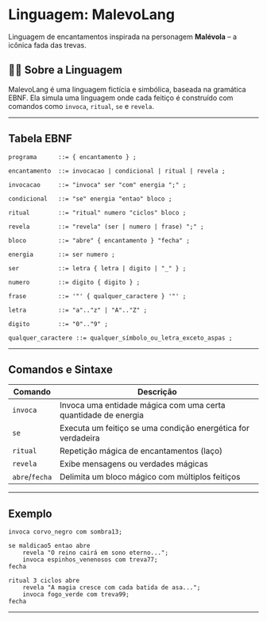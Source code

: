 
# Linguagem: MalevoLang

Linguagem de encantamentos inspirada na personagem **Malévola** – a icônica fada das trevas.


## 🧚‍♀️ Sobre a Linguagem

MalevoLang é uma linguagem fictícia e simbólica, baseada na gramática EBNF. Ela simula uma linguagem onde cada feitiço é construído com comandos como `invoca`, `ritual`, `se` e `revela`.  

---


## Tabela EBNF 

```ebnf
programa      ::= { encantamento } ;

encantamento  ::= invocacao | condicional | ritual | revela ;

invocacao     ::= "invoca" ser "com" energia ";" ;

condicional   ::= "se" energia "entao" bloco ;

ritual        ::= "ritual" numero "ciclos" bloco ;

revela        ::= "revela" (ser | numero | frase) ";" ;

bloco         ::= "abre" { encantamento } "fecha" ;

energia       ::= ser numero ;

ser           ::= letra { letra | digito | "_" } ;

numero        ::= digito { digito } ;

frase         ::= '"' { qualquer_caractere } '"' ;

letra         ::= "a".."z" | "A".."Z" ;

digito        ::= "0".."9" ;

qualquer_caractere ::= qualquer_símbolo_ou_letra_exceto_aspas ;
```

---

## Comandos e Sintaxe

| Comando     | Descrição                                                                 |
|-------------|---------------------------------------------------------------------------|
| `invoca`    | Invoca uma entidade mágica com uma certa quantidade de energia            |
| `se`        | Executa um feitiço se uma condição energética for verdadeira              |
| `ritual`    | Repetição mágica de encantamentos (laço)                                  |
| `revela`    | Exibe mensagens ou verdades mágicas                                        |
| `abre`/`fecha` | Delimita um bloco mágico com múltiplos feitiços                        |

---

## Exemplo

```plaintext
invoca corvo_negro com sombra13;

se maldicao5 entao abre
    revela "O reino cairá em sono eterno...";
    invoca espinhos_venenosos com treva77;
fecha

ritual 3 ciclos abre
    revela "A magia cresce com cada batida de asa...";
    invoca fogo_verde com treva99;
fecha
```
---